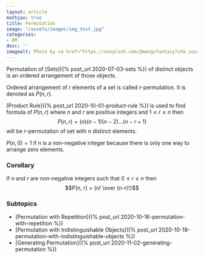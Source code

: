 ```yaml
---
layout: article
mathjax: true
title: Permutation
image: "/assets/images/img_test.jpg"
categories:
- DM
desc: '' 
imagealt: Photo by <a href="https://unsplash.com/@mangofantasy?utm_source=unsplash&utm_medium=referral&utm_content=creditCopyText">Tim Johnson</a> on <a href="https://unsplash.com/s/photos/logic?utm_source=unsplash&utm_medium=referral&utm_content=creditCopyText">Unsplash</a>
---
```


Permutation of [Sets]({% post_url 2020-07-03-sets %}) of distinct objects is an ordered arrangement of those objects.

Ordered arrangement of $r$ elements of a set is called $r$-permutation. It is denoted as $P(n, r)$.

[Product Rule]({% post_url 2020-10-01-product-rule %}) is used to find formula of $P(n, r)$ where $n$ and $r$ are positive integers and $1 \le r \le n$ then
$$P(n, r) = (n)(n-1)(n-2) \dots (n-r+1)$$ will be $r$-permutation of set with $n$ distinct elements.

$P(n, 0)=1$ if $n$ is a non-negative integer because there is only one way to arrange zero elements.

### Corollary
If $n$ and $r$ are non-negative integers such that $0 \le r \le n$ then $$P(n, r) = {n! \over (n-r)!}$$

### Subtopics
- [Permutation with Repetition]({% post_url 2020-10-16-permutation-with-repetition %})
- [Permutation with Indistinguishable Objects]({% post_url 2020-10-18-permutation-with-indistinguishable-objects %})
- [Generating Permutation]({% post_url 2020-11-02-generating-permutation %})
